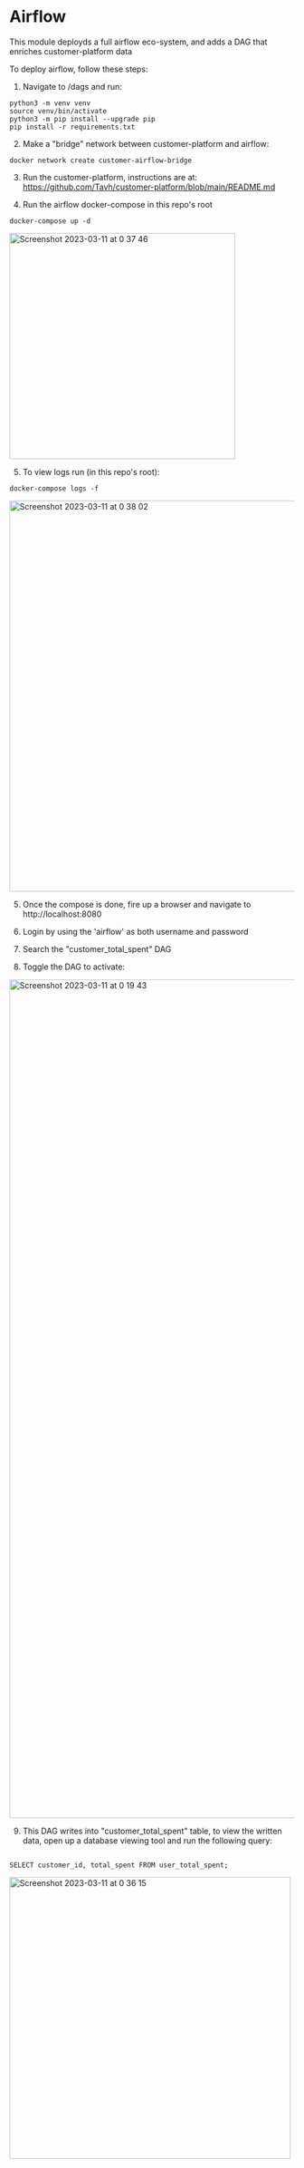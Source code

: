 # Airflow

This module deployds a full airflow eco-system, and adds a DAG that
enriches customer-platform data

To deploy airflow, follow these steps:


1. Navigate to /dags and run:
```
python3 -m venv venv
source venv/bin/activate
python3 -m pip install --upgrade pip
pip install -r requirements.txt
```
2. Make a "bridge" network between customer-platform and airflow:
```
docker network create customer-airflow-bridge
``` 
3. Run the customer-platform, instructions are at: 
https://github.com/Tavh/customer-platform/blob/main/README.md

4. Run the airflow docker-compose in this repo's root
```
docker-compose up -d
```
<img width="399" alt="Screenshot 2023-03-11 at 0 37 46" src="https://user-images.githubusercontent.com/44731477/224442019-c1813182-6e26-4c59-9fd5-d20e5a15065f.png">

5. To view logs run (in this repo's root):
```
docker-compose logs -f
```
<img width="690" alt="Screenshot 2023-03-11 at 0 38 02" src="https://user-images.githubusercontent.com/44731477/224442051-11b87f8b-b07e-46aa-9194-4b2f8494fd35.png">


5. Once the compose is done, fire up a browser and navigate to http://localhost:8080

6. Login by using the 'airflow' as both username and password

7. Search the "customer_total_spent" DAG

8. Toggle the DAG to activate:

<img width="1480" alt="Screenshot 2023-03-11 at 0 19 43" src="https://user-images.githubusercontent.com/44731477/224442075-37ac7f1e-3ecd-41a9-b5ad-1c4401afcef6.png">

9. This DAG writes into "customer_total_spent" table, to view the written data, open up a database viewing tool
    and run the following query:
```

SELECT customer_id, total_spent FROM user_total_spent;
```

<img width="497" alt="Screenshot 2023-03-11 at 0 36 15" src="https://user-images.githubusercontent.com/44731477/224441110-0bdb8abc-2f16-4664-a2ef-5c8d84610cdf.png">
